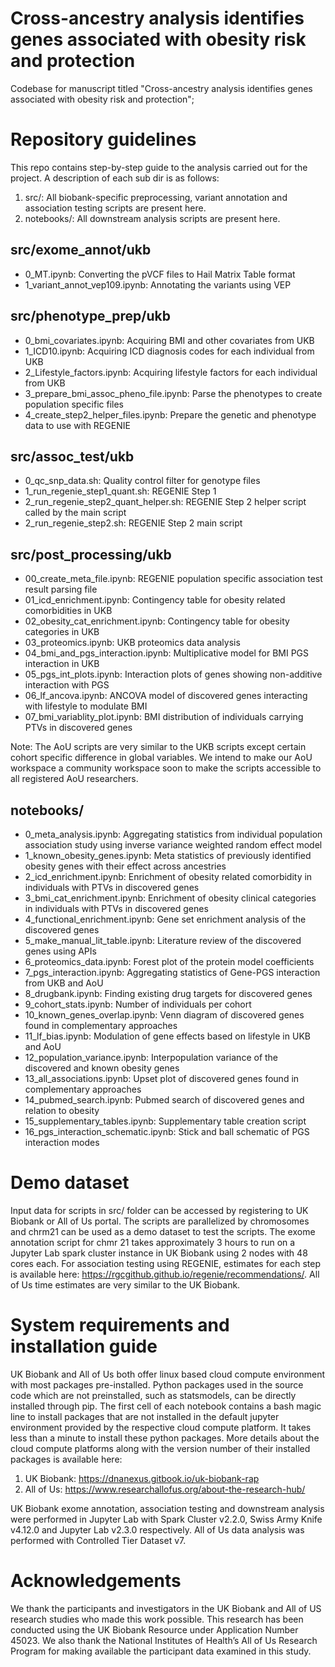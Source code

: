 # Cross-ancestry analysis identifies genes associated with obesity risk and protection
Codebase for manuscript titled "Cross-ancestry analysis identifies genes associated with obesity risk and protection";

# Repository guidelines
This repo contains step-by-step guide to the analysis carried out for the project. A description of each sub dir is as follows:

1. src/: All biobank-specific preprocessing, variant annotation and association testing scripts are present here.
2. notebooks/: All downstream analysis scripts are present here.

## src/exome_annot/ukb
- 0_MT.ipynb: Converting the pVCF files to Hail Matrix Table format
- 1_variant_annot_vep109.ipynb: Annotating the variants using VEP


## src/phenotype_prep/ukb
- 0_bmi_covariates.ipynb: Acquiring BMI and other covariates from UKB
- 1_ICD10.ipynb: Acquiring ICD diagnosis codes for each individual from UKB
- 2_Lifestyle_factors.ipynb: Acquiring lifestyle factors for each individual from UKB
- 3_prepare_bmi_assoc_pheno_file.ipynb: Parse the phenotypes to create population specific files
- 4_create_step2_helper_files.ipynb: Prepare the genetic and phenotype data to use with REGENIE 

## src/assoc_test/ukb
- 0_qc_snp_data.sh: Quality control filter for genotype files
- 1_run_regenie_step1_quant.sh: REGENIE Step 1
- 2_run_regenie_step2_quant_helper.sh: REGENIE Step 2 helper script called by the main script
- 2_run_regenie_step2.sh: REGENIE Step 2 main script

## src/post_processing/ukb
- 00_create_meta_file.ipynb: REGENIE population specific association test result parsing file
- 01_icd_enrichment.ipynb: Contingency table for obesity related comorbidities in UKB
- 02_obesity_cat_enrichment.ipynb: Contingency table for obesity categories in UKB
- 03_proteomics.ipynb: UKB proteomics data analysis
- 04_bmi_and_pgs_interaction.ipynb: Multiplicative model for BMI PGS interaction in UKB
- 05_pgs_int_plots.ipynb: Interaction plots of genes showing non-additive interaction with PGS
- 06_lf_ancova.ipynb: ANCOVA model of discovered genes interacting with lifestyle to modulate BMI
- 07_bmi_variablity_plot.ipynb: BMI distribution of individuals carrying PTVs in discovered genes

Note: The AoU scripts are very similar to the UKB scripts except certain cohort specific difference in global variables. We intend to make our AoU workspace a community workspace soon to make the scripts accessible to all registered AoU researchers.

## notebooks/
- 0_meta_analysis.ipynb: Aggregating statistics from individual population association study using inverse variance weighted random effect model
- 1_known_obesity_genes.ipynb: Meta statistics of previously identified obesity genes with their effect across ancestries
- 2_icd_enrichment.ipynb: Enrichment of obesity related comorbidity in individuals with PTVs in discovered genes
- 3_bmi_cat_enrichment.ipynb: Enrichment of obesity clinical categories in individuals with PTVs in discovered genes
- 4_functional_enrichment.ipynb: Gene set enrichment analysis of the discovered genes
- 5_make_manual_lit_table.ipynb: Literature review of the discovered genes using APIs
- 6_proteomics_data.ipynb: Forest plot of the protein model coefficients
- 7_pgs_interaction.ipynb: Aggregating statistics of Gene-PGS interaction from UKB and AoU
- 8_drugbank.ipynb: Finding existing drug targets for discovered genes
- 9_cohort_stats.ipynb: Number of individuals per cohort 
- 10_known_genes_overlap.ipynb: Venn diagram of discovered genes found in complementary approaches
- 11_lf_bias.ipynb: Modulation of gene effects based on lifestyle in UKB and AoU
- 12_population_variance.ipynb: Interpopulation variance of the discovered and known obesity genes
- 13_all_associations.ipynb: Upset plot of discovered genes found in complementary approaches
- 14_pubmed_search.ipynb: Pubmed search of discovered genes and relation to obesity
- 15_supplementary_tables.ipynb: Supplementary table creation script
- 16_pgs_interaction_schematic.ipynb: Stick and ball schematic of PGS interaction modes

# Demo dataset
Input data for scripts in src/ folder can be accessed by registering to UK Biobank or All of Us portal. The scripts are parallelized by chromosomes and chrm21 can be used as a demo dataset to test the scripts. The exome annotation script for chmr 21 takes approximately 3 hours to run on a Jupyter Lab spark cluster instance in UK Biobank using 2 nodes with 48 cores each. For association testing using REGENIE, estimates for each step is available here: https://rgcgithub.github.io/regenie/recommendations/. All of Us time estimates are very similar to the UK Biobank.


# System requirements and installation guide
UK Biobank and All of Us both offer linux based cloud compute environment with most packages pre-installed. Python packages used in the source code which are not preinstalled, such as statsmodels, can be directly installed through pip. The first cell of each notebook contains a bash magic line to install packages that are not installed in the default jupyter environment provided by the respective cloud compute platform. It takes less than a minute to install these python packages. More details about the cloud compute platforms along with the version number of their installed packages is available here:

1. UK Biobank: https://dnanexus.gitbook.io/uk-biobank-rap
2. All of Us: https://www.researchallofus.org/about-the-research-hub/

UK Biobank exome annotation, association testing and downstream analysis were performed in Jupyter Lab with Spark Cluster v2.2.0, Swiss Army Knife v4.12.0 and Jupyter Lab v2.3.0 respectively. All of Us data analysis was performed with Controlled Tier Dataset v7.

# Acknowledgements
We thank the participants and investigators in the UK Biobank and All of US research studies who made this work possible. This research has been conducted using the UK Biobank Resource under Application Number 45023. We also thank the National Institutes of Health’s All of Us Research Program for making available the participant data examined in this study.
